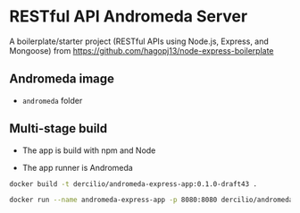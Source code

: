 # RESTful API Andromeda Server

A boilerplate/starter project (RESTful APIs using Node.js, Express, and Mongoose) from <https://github.com/hagopj13/node-express-boilerplate>

## Andromeda image

- `andromeda` folder

## Multi-stage build

- The app is build with npm and Node

- The app runner is Andromeda

```sh
docker build -t dercilio/andromeda-express-app:0.1.0-draft43 .

docker run --name andromeda-express-app -p 8080:8080 dercilio/andromeda-express-app:0.1.0-draft43
```
